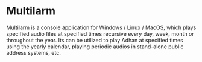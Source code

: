 # Multilarm
Multilarm is a console application for Windows / Linux / MacOS, which plays specified audio files at specified times recursive every day, week, month or throughout the year. Its can be utilized to play Adhan at specified times using the yearly calendar, playing periodic audios in stand-alone public address systems, etc.
